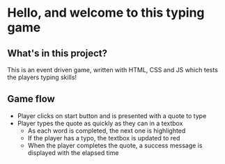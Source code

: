# Hello, and welcome to this typing game


## What's in this project?

This is an event driven game, written with HTML, CSS and JS which tests the players typing skills!

## Game flow

* Player clicks on start button and is presented with a quote to type
* Player types the quote as quickly as they can in a textbox
  * As each word is completed, the next one is highlighted
  * If the player has a typo, the textbox is updated to red
  * When the player completes the quote, a success message is displayed with the elapsed time